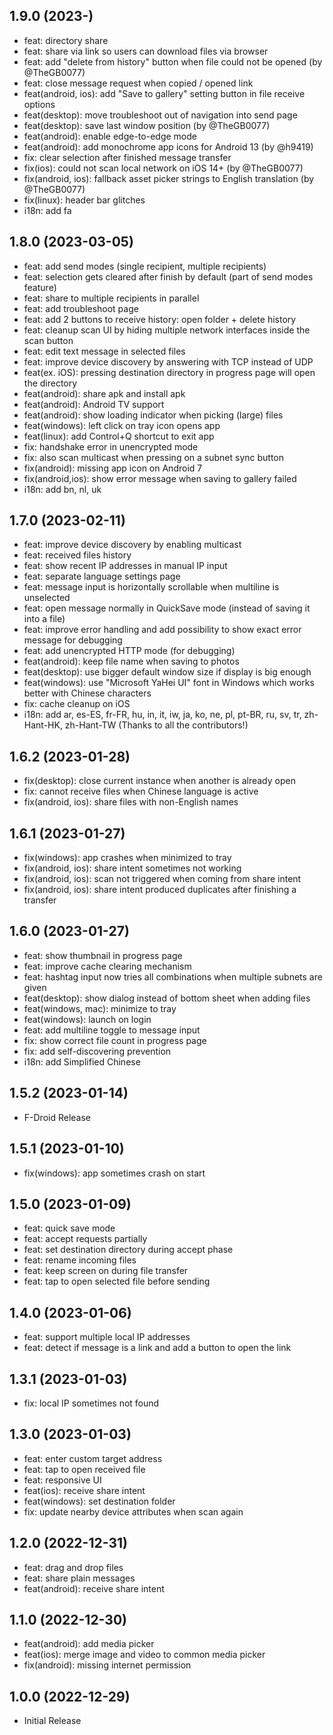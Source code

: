## 1.9.0 (2023-)

- feat: directory share
- feat: share via link so users can download files via browser
- feat: add "delete from history" button when file could not be opened (by @TheGB0077)
- feat: close message request when copied / opened link
- feat(android, ios): add "Save to gallery" setting button in file receive options
- feat(desktop): move troubleshoot out of navigation into send page
- feat(desktop): save last window position (by @TheGB0077)
- feat(android): enable edge-to-edge mode
- feat(android): add monochrome app icons for Android 13 (by @h9419)
- fix: clear selection after finished message transfer
- fix(ios): could not scan local network on iOS 14+ (by @TheGB0077)
- fix(android, ios): fallback asset picker strings to English translation (by @TheGB0077)
- fix(linux): header bar glitches
- i18n: add fa

## 1.8.0 (2023-03-05)

- feat: add send modes (single recipient, multiple recipients)
- feat: selection gets cleared after finish by default (part of send modes feature)
- feat: share to multiple recipients in parallel
- feat: add troubleshoot page
- feat: add 2 buttons to receive history: open folder + delete history
- feat: cleanup scan UI by hiding multiple network interfaces inside the scan button
- feat: edit text message in selected files
- feat: improve device discovery by answering with TCP instead of UDP
- feat(ex. iOS): pressing destination directory in progress page will open the directory
- feat(android): share apk and install apk
- feat(android): Android TV support
- feat(android): show loading indicator when picking (large) files
- feat(windows): left click on tray icon opens app
- feat(linux): add Control+Q shortcut to exit app
- fix: handshake error in unencrypted mode
- fix: also scan multicast when pressing on a subnet sync button
- fix(android): missing app icon on Android 7
- fix(android,ios): show error message when saving to gallery failed
- i18n: add bn, nl, uk

## 1.7.0 (2023-02-11)

- feat: improve device discovery by enabling multicast
- feat: received files history
- feat: show recent IP addresses in manual IP input
- feat: separate language settings page
- feat: message input is horizontally scrollable when multiline is unselected
- feat: open message normally in QuickSave mode (instead of saving it into a file)
- feat: improve error handling and add possibility to show exact error message for debugging
- feat: add unencrypted HTTP mode (for debugging)
- feat(android): keep file name when saving to photos
- feat(desktop): use bigger default window size if display is big enough
- feat(windows): use "Microsoft YaHei UI" font in Windows which works better with Chinese characters
- fix: cache cleanup on iOS
- i18n: add ar, es-ES, fr-FR, hu, in, it, iw, ja, ko, ne, pl, pt-BR, ru, sv, tr, zh-Hant-HK, zh-Hant-TW (Thanks to all the contributors!)

## 1.6.2 (2023-01-28)

- fix(desktop): close current instance when another is already open
- fix: cannot receive files when Chinese language is active
- fix(android, ios): share files with non-English names

## 1.6.1 (2023-01-27)

- fix(windows): app crashes when minimized to tray
- fix(android, ios): share intent sometimes not working
- fix(android, ios): scan not triggered when coming from share intent
- fix(android, ios): share intent produced duplicates after finishing a transfer

## 1.6.0 (2023-01-27)

- feat: show thumbnail in progress page
- feat: improve cache clearing mechanism
- feat: hashtag input now tries all combinations when multiple subnets are given
- feat(desktop): show dialog instead of bottom sheet when adding files
- feat(windows, mac): minimize to tray
- feat(windows): launch on login
- feat: add multiline toggle to message input
- fix: show correct file count in progress page
- fix: add self-discovering prevention
- i18n: add Simplified Chinese

## 1.5.2 (2023-01-14)

- F-Droid Release

## 1.5.1 (2023-01-10)

- fix(windows): app sometimes crash on start

## 1.5.0 (2023-01-09)

- feat: quick save mode
- feat: accept requests partially
- feat: set destination directory during accept phase
- feat: rename incoming files
- feat: keep screen on during file transfer
- feat: tap to open selected file before sending

## 1.4.0 (2023-01-06)

- feat: support multiple local IP addresses
- feat: detect if message is a link and add a button to open the link

## 1.3.1 (2023-01-03)

- fix: local IP sometimes not found

## 1.3.0 (2023-01-03)

- feat: enter custom target address
- feat: tap to open received file
- feat: responsive UI
- feat(ios): receive share intent
- feat(windows): set destination folder
- fix: update nearby device attributes when scan again

## 1.2.0 (2022-12-31)

- feat: drag and drop files
- feat: share plain messages
- feat(android): receive share intent

## 1.1.0 (2022-12-30)

- feat(android): add media picker
- feat(ios): merge image and video to common media picker
- fix(android): missing internet permission

## 1.0.0 (2022-12-29)

- Initial Release
